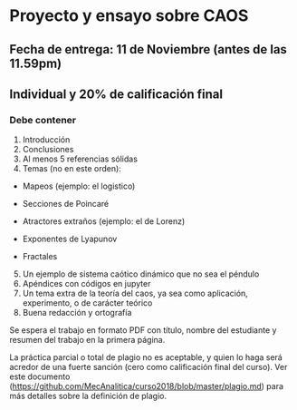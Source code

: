 # Proyecto y ensayo sobre CAOS

## Fecha de entrega: 11 de Noviembre (antes de las 11.59pm)

## Individual y 20% de calificación final

### Debe contener

1. Introducción
2. Conclusiones
3. Al menos 5 referencias sólidas
4. Temas (no en este orden):

  * Mapeos (ejemplo: el logistico)
  
  * Secciones de Poincaré
  
  * Atractores extraños (ejemplo: el de Lorenz)
  
  * Exponentes de Lyapunov
  
  * Fractales

5. Un ejemplo de sistema caótico dinámico que no sea el péndulo
6. Apéndices con códigos en jupyter
7. Un tema extra de la teoría del caos, ya sea como aplicación, experimento, o de carácter teórico
8. Buena redacción y ortografía


Se espera el trabajo en formato PDF con título, nombre del estudiante y resumen del trabajo en la primera página.

La práctica parcial o total de plagio no es aceptable, y quien lo haga será acredor de una fuerte sanción (cero como calificación final del curso). Ver este documento (https://github.com/MecAnalitica/curso2018/blob/master/plagio.md) para más detalles sobre la definición de plagio.
